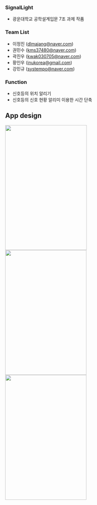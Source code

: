 ### SignalLight
- 광운대학교 공학설계입문 7조 과제 작품

### Team List
- 이정진 (dlmajang@naver.com)
- 권민수 (kms37480@naver.com)
- 곽진우 (kwak030705@naver.com)
- 황인우 (inukorea@gmail.com)
- 강민규 (systempo@naver.com)

### Function
- 신호등의 위치 알리기
- 신호등의 신호 현황 알리미 이용한 시간 단축

## App design
<div>
<img width = "262" height = "400" src="https://user-images.githubusercontent.com/65146431/162872493-b3b800e3-0e23-429f-98ea-44b5412073b9.jpeg"/>
<img width = "261" height = "400" src="https://user-images.githubusercontent.com/65146431/162872516-6a176c96-67b2-4e57-ad77-13f8fd1e26a1.jpeg"/>
<img width = "261" height = "400" src="https://user-images.githubusercontent.com/65146431/162872522-0cb0b76c-f435-4fb0-b01a-2f365f006eaf.jpeg"/>
</div>
